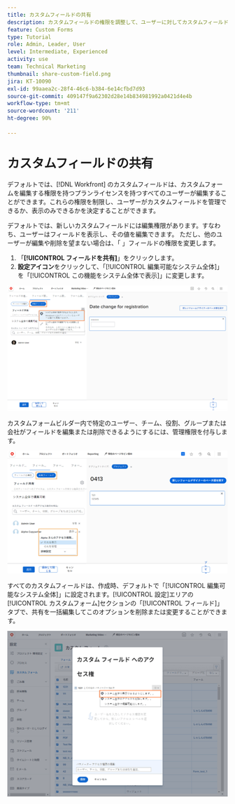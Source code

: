 ```yaml
---
title: カスタムフィールドの共有
description: カスタムフィールドの権限を調整して、ユーザーに対してカスタムフィールドの管理または表示のみのどちらを許可するかを決定する方法を学びます。
feature: Custom Forms
type: Tutorial
role: Admin, Leader, User
level: Intermediate, Experienced
activity: use
team: Technical Marketing
thumbnail: share-custom-field.png
jira: KT-10090
exl-id: 99aaea2c-28f4-46c6-b384-6e14cfbd7d93
source-git-commit: 409147f9a62302d28e14b834981992a0421d4e4b
workflow-type: tm+mt
source-wordcount: '211'
ht-degree: 90%

---
```


# カスタムフィールドの共有

デフォルトでは、[!DNL Workfront] のカスタムフィールドは、カスタムフォームを編集する権限を持つプランライセンスを持つすべてのユーザーが編集することができます。これらの権限を制限し、ユーザーがカスタムフィールドを管理できるか、表示のみできるかを決定することができます。

デフォルトでは、新しいカスタムフィールドには編集権限があります。すなわち、ユーザーはフィールドを表示し、その値を編集できます。 ただし、他のユーザーが編集や削除を望まない場合は、「 」フィールドの権限を変更します。

1. 「**[!UICONTROL フィールドを共有]**」をクリックします。
1. **設定アイコン**&#x200B;をクリックして、「[!UICONTROL 編集可能なシステム全体]」を「[!UICONTROL この機能をシステム全体で表示]」に変更します。

![「[!UICONTROL フィールドを共有]」サブタブ内の「この機能をシステム全体で表示」オプション](assets/custom-forms-field-sharing-1.png)

カスタムフォームビルダー内で特定のユーザー、チーム、役割、グループまたは会社がフィールドを編集または削除できるようにするには、管理権限を付与します。

![カスタムフォームビルダー  内の「[!UICONTROL フィールド設定]」タブの「フィールドを共有」サブタブ](assets/custom-forms-field-sharing-2.png)

すべてのカスタムフィールドは、作成時、デフォルトで「[!UICONTROL 編集可能なシステム全体]」に設定されます。[!UICONTROL 設定]エリアの[!UICONTROL カスタムフォーム]セクションの「[!UICONTROL フィールド]」タブで、共有を一括編集してこのオプションを削除または変更することができます。

![[!UICONTROL カスタムフィールドアクセス]ウィンドウ](assets/custom-forms-field-sharing-3.png)

